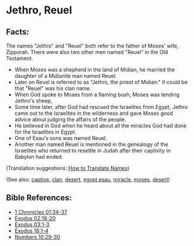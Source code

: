 # Jethro, Reuel #

## Facts: ##

The names "Jethro" and "Reuel" both refer to the father of Moses' wife, Zipporah. There were also two other men named "Reuel" in the Old Testament.

* When Moses was a shepherd in the land of Midian, he married the daughter of a Midianite man named Reuel.
* Later on Reuel is referred to as "Jethro, the priest of Midian."  It could be that "Reuel" was his clan name.
* When God spoke to Moses from a flaming bush, Moses was tending Jethro's sheep, 
* Some time later, after God had rescued the Israelites from Egypt, Jethro came out to the Israelites in the wilderness and gave Moses good advice about judging the affairs of the people.
* He believed in God when he heard about all the miracles God had done for the Israelites in Egypt.
* One of Esau's sons was named Reuel.
* Another man named Reuel is mentioned in the genealogy of the Israelites who returned to resettle in Judah after their captivity in Babylon had ended. 

(Translation suggestions: [How to Translate Names](https://git.door43.org/Door43/en-ta-translate-vol1/src/master/content/translate_names.md))

(See also: [captive](../other/captive.md), [clan](../other/clan.md), [desert](../other/desert.md), [egypt](../other/egypt.md),[esau](../other/esau.md), [miracle](../kt/miracle.md), [moses](../other/moses.md), [desert](../other/desert.md))

## Bible References: ##

* [1 Chronicles 01:34-37](https://door43.org/en/bible/notes/1ch/01/34)
* [Exodus 02:18-20](https://door43.org/en/bible/notes/exo/02/18)
* [Exodus 03:1-3](https://door43.org/en/bible/notes/exo/03/01)
* [Exodus 18:1-4](https://door43.org/en/bible/notes/exo/18/01)
* [Numbers 10:29-30](https://door43.org/en/bible/notes/num/10/29)

